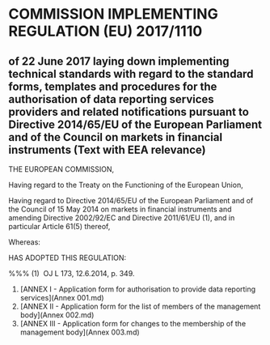 # COMMISSION IMPLEMENTING REGULATION (EU) 2017/1110

## of 22 June 2017 laying down implementing technical standards with regard to the standard forms, templates and procedures for the authorisation of data reporting services providers and related notifications pursuant to Directive 2014/65/EU of the European Parliament and of the Council on markets in financial instruments (Text with EEA relevance)

THE EUROPEAN COMMISSION,

Having regard to the Treaty on the Functioning of the European Union,

Having regard to Directive 2014/65/EU of the European Parliament and of the Council of 15 May 2014 on markets in financial instruments and amending Directive 2002/92/EC and Directive 2011/61/EU (1), and in particular Article 61(5) thereof,

Whereas:

HAS ADOPTED THIS REGULATION:

%%% (1)  OJ L 173, 12.6.2014, p. 349.

1. [ANNEX I - Application form for authorisation to provide data reporting services](Annex 001.md)
1. [ANNEX II - Application form for the list of members of the management body](Annex 002.md)
1. [ANNEX III - Application form for changes to the membership of the management body](Annex 003.md)
